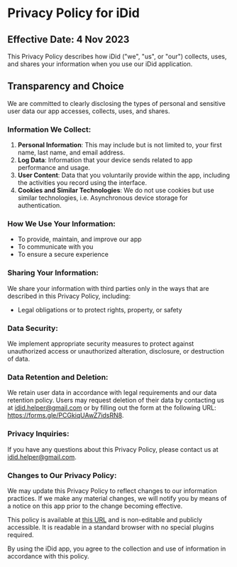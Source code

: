 # Privacy Policy for iDid

## Effective Date: 4 Nov 2023

This Privacy Policy describes how iDid ("we", "us", or "our") collects, uses, and shares your information when you use our iDid application.

## Transparency and Choice

We are committed to clearly disclosing the types of personal and sensitive user data our app accesses, collects, uses, and shares.

### Information We Collect:

1. **Personal Information**: This may include but is not limited to, your first name, last name, and email address.
2. **Log Data**: Information that your device sends related to app performance and usage.
3. **User Content**: Data that you voluntarily provide within the app, including the activities you record using the interface.
4. **Cookies and Similar Technologies**: We do not use cookies but use similar technologies, i.e. Asynchronous device storage for authentication.

### How We Use Your Information:

- To provide, maintain, and improve our app
- To communicate with you
- To ensure a secure experience

### Sharing Your Information:

We share your information with third parties only in the ways that are described in this Privacy Policy, including:

- Legal obligations or to protect rights, property, or safety

### Data Security:

We implement appropriate security measures to protect against unauthorized access or unauthorized alteration, disclosure, or destruction of data.

### Data Retention and Deletion:

We retain user data in accordance with legal requirements and our data retention policy. Users may request deletion of their data by contacting us at idid.helper@gmail.com or by filling out the form at the following URL: https://forms.gle/PCGkiqUAwZ7idsRN8.

### Privacy Inquiries:

If you have any questions about this Privacy Policy, please contact us at idid.helper@gmail.com.

### Changes to Our Privacy Policy:

We may update this Privacy Policy to reflect changes to our information practices. If we make any material changes, we will notify you by means of a notice on this app prior to the change becoming effective.

This policy is available at [this URL](https://github.com/briannicholls/privacy-policies/blob/master/idid/privacy-policy.md#privacy-policy-for-idid) and is non-editable and publicly accessible. It is readable in a standard browser with no special plugins required.

By using the iDid app, you agree to the collection and use of information in accordance with this policy.
